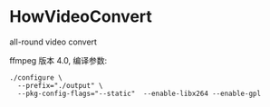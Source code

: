 # HowVideoConvert
all-round video convert


ffmpeg 版本 4.0, 编译参数:
```
./configure \
  --prefix="./output" \
  --pkg-config-flags="--static"  --enable-libx264 --enable-gpl
```